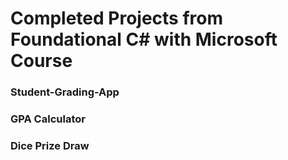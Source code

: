 # Completed Projects from Foundational C# with Microsoft Course

### Student-Grading-App
### GPA Calculator
### Dice Prize Draw
    
